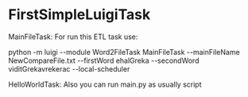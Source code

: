 # FirstSimpleLuigiTask

MainFileTask:
For run this ETL task use:

python -m luigi --module Word2FileTask MainFileTask --mainFileName NewCompareFile.txt --firstWord ehalGreka --secondWord viditGrekavrekerac --local-scheduler

HelloWorldTask:
Also you can run main.py as usually script
